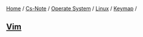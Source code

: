 [Home](https://mengxianbin.github.io) /
[Cs-Note](https://mengxianbin.github.io/cs-note) /
[Operate System](https://mengxianbin.github.io/cs-note/operate_system) /
[Linux](https://mengxianbin.github.io/cs-note/operate_system/linux) /
[Keymap](https://mengxianbin.github.io/cs-note/operate_system/linux/keymap) /

## [Vim](https://mengxianbin.github.io/cs-note/operate_system/linux/keymap/vim.md)
